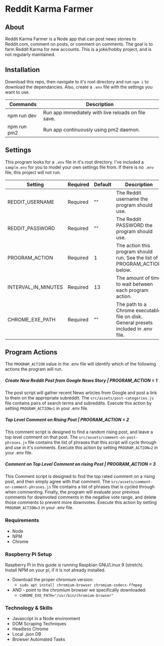 # Reddit Karma Farmer

## About

Reddit Karma Farmer is a Node app that can post news stories to Reddit.com, comment on posts, or comment on comments. The goal is to farm Reddit Karma for new accounts. This is a joke/hobby project, and is not regularly maintained.

## Installation

Download this repo, then navigate to it's root directory and run `npm i` to download the dependancies. Also, create a `.env` file with the settings you want to use.

| Commands    | Description                                         |
| ----------- | --------------------------------------------------- |
| npm run dev | Run app immediately with live reloads on file save. |
| npm run pm2 | Run app continuously using pm2 daemon.              |

## Settings

This program looks for a `.env` file in it's root directory. I've included a `sample.env` for you to model your own settings file from. If there is no `.env` file, this project will not run.

| Setting             | Required | Default | Description                                                                          |
| ------------------- | -------- | ------- | ------------------------------------------------------------------------------------ |
| REDDIT_USERNAME     | Required | ""      | The Reddit username the program should use.                                          |
| REDDIT_PASSWORD     | Required | ""      | The Reddit PASSWORD the program should use.                                          |
| PROGRAM_ACTION      | Required | 1       | The action this program should run. See the list of PROGRAM_ACTION below.            |
| INTERVAL_IN_MINUTES | Required | 13      | The amount of time to wait between each program action.                              |
| CHROME_EXE_PATH     | Required | ""      | The path to a Chrome executable file on disk. General presets included in .env file. |

## Program Actions

The `PROGRAM_ACTION` value in the .env file will identify which of the following actions the program will run.

##### Create New Reddit Post from Google News Story | PROGRAM_ACTION = 1

The post script will gather recent News articles from Google and post a link to them on the appropriate subreddit. The `src/assets/post-categories.js` file contains pairs of search terms and subreddits. Execute this action by setting `PROGRAM_ACTION=1` in your .env file.

##### Top Level Comment on Rising Post | PROGRAM_ACTION = 2

This comment script is designed to find a random rising post, and leave a top level comment on that post. The `src/assets/comment-on-post-phrases.js` file contains the list of phrases that this script will cycle through and use in it's comments. Execute this action by setting `PROGRAM_ACTION=2` in your .env file.

##### Comment on Top Level Comment on rising Post | PROGRAM_ACTION = 3

This Comment script is designed to find the top rated comment on a rising post, and then simply agree with that comment. The `src/assets/comment-on-comment-phrases.js` file contains a list of phrases that is cycled through when commenting. Finally, the program will evaluate your previous comments for downvoted comments in the negative vote range, and delete those comments to prevent more downvotes. Execute this action by setting `PROGRAM_ACTION=3` in your .env file.

### Requirements

- Node
- NPM
- Chrome

### Raspberry Pi Setup

Raspberry Pi in this guide is running Raspbian GNU/Linux 9 (stretch).  
Install NPM on your pi, if it is not already installed.

- Download the proper chromium version:
  - `sudo apt install chromium-browser chromium-codecs-ffmpeg`
- AND - point to the chromium browser we specifically downloaded:
  - `CHROME_EXE_PATH="/usr/bin/chromium-browser"`

### Technology & Skills

- Javascript in a Node environment
- DOM Scraping Techniques
- Headless Chrome
- Local .json DB
- Browser Automated Tasks
